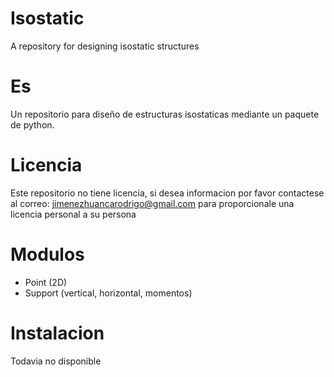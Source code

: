 # Isostatic
A repository for designing isostatic structures

# Es
Un repositorio para diseño de estructuras isostaticas mediante un paquete de python. 

# Licencia
Este repositorio no tiene licencia, si desea informacion por favor contactese al correo: jimenezhuancarodrigo@gmail.com para proporcionale una licencia personal a su persona

# Modulos
- Point (2D)
- Support (vertical, horizontal, momentos)

# Instalacion
Todavia no disponible


